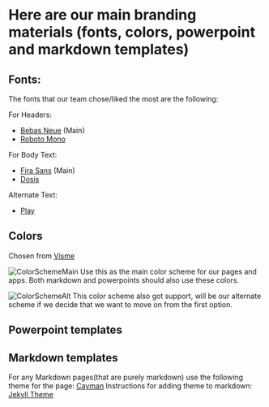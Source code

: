 # Here are our main branding materials (fonts, colors, powerpoint and markdown templates) 

## Fonts:
The fonts that our team chose/liked the most are the following: 

For Headers: 
- [Bebas Neue](https://fonts.google.com/specimen/Bebas+Neue?preview.text=Byte%20Brokers&preview.text_type=custom&category=Sans+Serif,Display,Monospace) (Main)
- [Roboto Mono](https://fonts.google.com/specimen/Roboto+Mono)

For Body Text:
- [Fira Sans](https://fonts.google.com/specimen/Fira+Sans) (Main)
- [Dosis](https://fonts.google.com/specimen/Dosis)

Alternate Text:
- [Play](https://fonts.google.com/specimen/Play?preview.text=Byte%20Brokers&preview.text_type=custom&category=Sans+Serif,Display,Monospace)

## Colors
Chosen from [Visme](https://visme.co/blog/website-color-schemes/)

![ColorSchemeMain](https://user-images.githubusercontent.com/97696369/233706811-414b4506-308f-40f3-8fcb-18d6a6411a32.png)
Use this as the main color scheme for our pages and apps. Both markdown and powerpoints should also use these colors. 

![ColorSchemeAlt](https://user-images.githubusercontent.com/97696369/233706827-495667f3-2b5f-4c9c-8390-1c174cd3e9f0.jpg)
This color scheme also got support, will be our alternate scheme if we decide that we want to move on from the first option. 

## Powerpoint templates

## Markdown templates
For any Markdown pages(that are purely markdown) use the following theme for the page: [Cayman](https://github.com/pages-themes/cayman)
Instructions for adding theme to markdown: [Jekyll Theme](https://docs.github.com/en/pages/setting-up-a-github-pages-site-with-jekyll/adding-a-theme-to-your-github-pages-site-using-jekyll)
